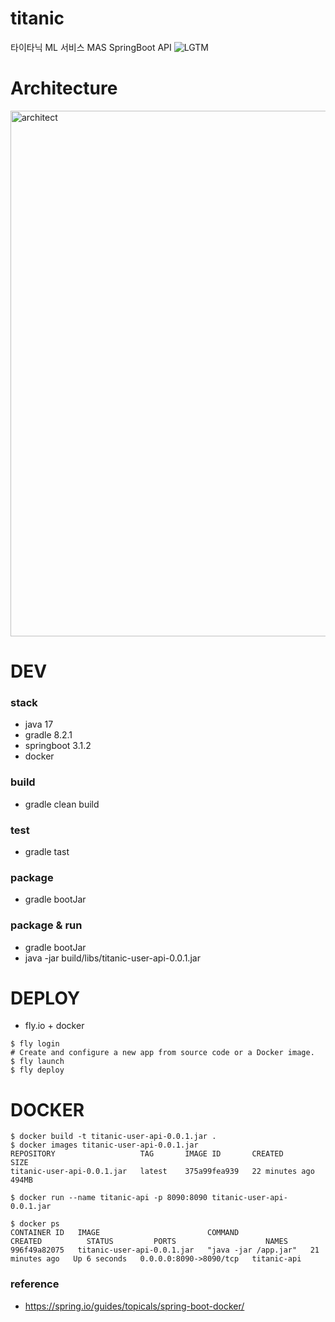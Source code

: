 # titanic
타이타닉 ML 서비스 MAS SpringBoot API
![LGTM](https://i.lgtm.fun/2j9q.gif)


# Architecture
<img width="841" alt="architect" src="https://github.com/jungssg/titanic/assets/131239981/8bb39af3-79e3-4894-9d81-d9998cc629de">

# DEV
### stack
- java 17
- gradle 8.2.1
- springboot 3.1.2
- docker
  
### build
- gradle clean build

### test
- gradle tast

### package
- gradle bootJar

### package & run
- gradle bootJar
- java -jar build/libs/titanic-user-api-0.0.1.jar

# DEPLOY
- fly.io + docker
```
$ fly login
# Create and configure a new app from source code or a Docker image.
$ fly launch
$ fly deploy
```
# DOCKER
```
$ docker build -t titanic-user-api-0.0.1.jar .
$ docker images titanic-user-api-0.0.1.jar
REPOSITORY                   TAG       IMAGE ID       CREATED          SIZE
titanic-user-api-0.0.1.jar   latest    375a99fea939   22 minutes ago   494MB

$ docker run --name titanic-api -p 8090:8090 titanic-user-api-0.0.1.jar

$ docker ps
CONTAINER ID   IMAGE                        COMMAND                CREATED          STATUS         PORTS                    NAMES
996f49a82075   titanic-user-api-0.0.1.jar   "java -jar /app.jar"   21 minutes ago   Up 6 seconds   0.0.0.0:8090->8090/tcp   titanic-api
```



### reference
- https://spring.io/guides/topicals/spring-boot-docker/

